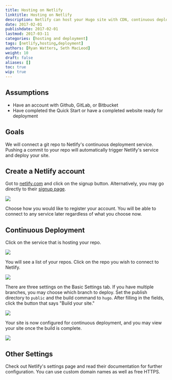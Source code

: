 ```yaml
---
title: Hosting on Netlify
linktitle: Hosting on Netlify
description: Netlify can host your Hugo site with CDN, continuous deployment, 1-click HTTPS, an admin GUI, and its own CLI.
date: 2017-02-01
publishdate: 2017-02-01
lastmod: 2017-03-11
categories: [hosting and deployment]
tags: [netlify,hosting,deployment]
authors: [Ryan Watters, Seth MacLeod]
weight: 10
draft: false
aliases: []
toc: true
wip: true
---
```


## Assumptions

- Have an account with Github, GitLab, or Bitbucket
- Have completed the Quick Start or have a completed website ready for deployment

## Goals

We will connect a git repo to Netlify's continuous deployment service. Pushing a commit to your repo will automatically trigger Netlify's service and deploy your site.

## Create a Netlify account

Got to [netlify.com][netlify] and click on the signup button. Alternatively, you may go directly to their [signup page][netlifysignup].

![][1]

Choose how you would like to register your account. You will be able to connect to any service later regardless of what you choose now.

## Continuous Deployment

Click on the service that is hosting your repo.

![][2]

You will see a list of your repos. Click on the repo you wish to connect to Netlify.

![][3]

There are three settings on the Basic Settings tab. If you have multiple branches, you may choose which branch to deploy. Set the publish directory to `public` and the build command to `hugo`. After filling in the fields, click the button that says "Build your site."

![][4]

Your site is now configured for continuous deployment, and you may view your site once the build is complete. 

![][5]

## Other Settings

Check out Netlify's settings page and read their documentation for further configuration. You can use custom domain names as well as free HTTPS.

[1]: /images/hosting-and-deployment/hosting-on-netlify/netlify-signup.png
[2]: /images/hosting-and-deployment/hosting-on-netlify/netlify-start.png
[3]: /images/hosting-and-deployment/hosting-on-netlify/netlify-start-repos.png
[4]: /images/hosting-and-deployment/hosting-on-netlify/netlify-configure-repo.png
[5]: /images/hosting-and-deployment/hosting-on-netlify/netlify-build-done.png

[netlify]: https://www.netlify.com/
[netlifysignup]: https://app.netlify.com/signup
